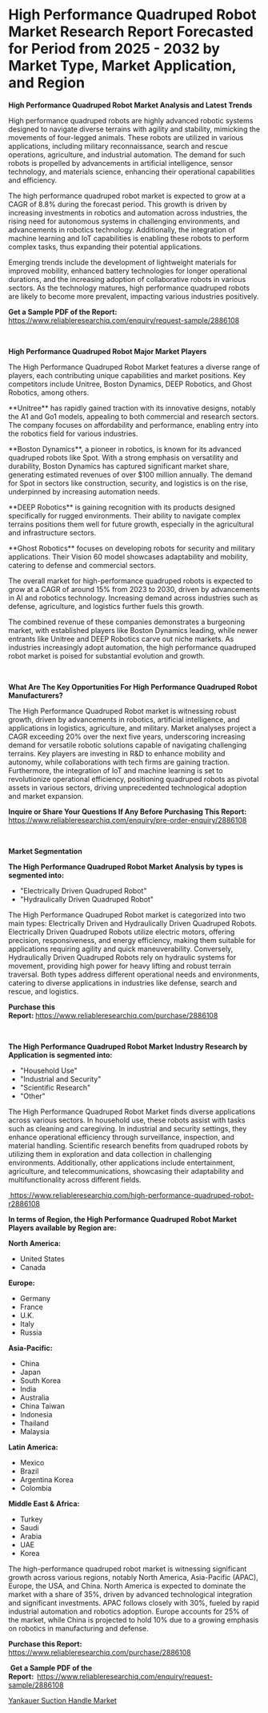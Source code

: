 <p><h1>High Performance Quadruped Robot Market Research Report Forecasted for Period from 2025 -  2032 by Market Type, Market Application, and Region</h1></p><p><strong>High Performance Quadruped Robot Market Analysis and Latest Trends</strong></p>
<p><p>High performance quadruped robots are highly advanced robotic systems designed to navigate diverse terrains with agility and stability, mimicking the movements of four-legged animals. These robots are utilized in various applications, including military reconnaissance, search and rescue operations, agriculture, and industrial automation. The demand for such robots is propelled by advancements in artificial intelligence, sensor technology, and materials science, enhancing their operational capabilities and efficiency.</p><p>The high performance quadruped robot market is expected to grow at a CAGR of 8.8% during the forecast period. This growth is driven by increasing investments in robotics and automation across industries, the rising need for autonomous systems in challenging environments, and advancements in robotics technology. Additionally, the integration of machine learning and IoT capabilities is enabling these robots to perform complex tasks, thus expanding their potential applications.</p><p>Emerging trends include the development of lightweight materials for improved mobility, enhanced battery technologies for longer operational durations, and the increasing adoption of collaborative robots in various sectors. As the technology matures, high performance quadruped robots are likely to become more prevalent, impacting various industries positively.</p></p>
<p><strong>Get a Sample PDF of the Report:&nbsp;</strong> <a href="https://www.reliableresearchiq.com/enquiry/request-sample/2886108?utm_campaign=2180&utm_medium=2&utm_source=Github&utm_content=ia&utm_term=13032025&utm_id=high-performance-quadruped-robot">https://www.reliableresearchiq.com/enquiry/request-sample/2886108</a></p>
<p>&nbsp;</p>
<p><strong>High Performance Quadruped Robot Major Market Players</strong></p>
<p><p>The High Performance Quadruped Robot Market features a diverse range of players, each contributing unique capabilities and market positions. Key competitors include Unitree, Boston Dynamics, DEEP Robotics, and Ghost Robotics, among others.</p><p>**Unitree** has rapidly gained traction with its innovative designs, notably the A1 and Go1 models, appealing to both commercial and research sectors. The company focuses on affordability and performance, enabling entry into the robotics field for various industries.</p><p>**Boston Dynamics**, a pioneer in robotics, is known for its advanced quadruped robots like Spot. With a strong emphasis on versatility and durability, Boston Dynamics has captured significant market share, generating estimated revenues of over $100 million annually. The demand for Spot in sectors like construction, security, and logistics is on the rise, underpinned by increasing automation needs.</p><p>**DEEP Robotics** is gaining recognition with its products designed specifically for rugged environments. Their ability to navigate complex terrains positions them well for future growth, especially in the agricultural and infrastructure sectors.</p><p>**Ghost Robotics** focuses on developing robots for security and military applications. Their Vision 60 model showcases adaptability and mobility, catering to defense and commercial sectors.</p><p>The overall market for high-performance quadruped robots is expected to grow at a CAGR of around 15% from 2023 to 2030, driven by advancements in AI and robotics technology. Increasing demand across industries such as defense, agriculture, and logistics further fuels this growth.</p><p>The combined revenue of these companies demonstrates a burgeoning market, with established players like Boston Dynamics leading, while newer entrants like Unitree and DEEP Robotics carve out niche markets. As industries increasingly adopt automation, the high performance quadruped robot market is poised for substantial evolution and growth.</p></p>
<p>&nbsp;</p>
<p><strong>What Are The Key Opportunities For High Performance Quadruped Robot Manufacturers?</strong></p>
<p><p>The High Performance Quadruped Robot market is witnessing robust growth, driven by advancements in robotics, artificial intelligence, and applications in logistics, agriculture, and military. Market analyses project a CAGR exceeding 20% over the next five years, underscoring increasing demand for versatile robotic solutions capable of navigating challenging terrains. Key players are investing in R&D to enhance mobility and autonomy, while collaborations with tech firms are gaining traction. Furthermore, the integration of IoT and machine learning is set to revolutionize operational efficiency, positioning quadruped robots as pivotal assets in various sectors, driving unprecedented technological adoption and market expansion.</p></p>
<p><strong>Inquire or Share Your Questions If Any Before Purchasing This Report:</strong> <a href="https://www.reliableresearchiq.com/enquiry/pre-order-enquiry/2886108?utm_campaign=2180&utm_medium=2&utm_source=Github&utm_content=ia&utm_term=13032025&utm_id=high-performance-quadruped-robot">https://www.reliableresearchiq.com/enquiry/pre-order-enquiry/2886108</a></p>
<p>&nbsp;</p>
<p><strong>Market Segmentation</strong></p>
<p><strong>The High Performance Quadruped Robot Market Analysis by types is segmented into:</strong></p>
<p><ul><li>"Electrically Driven Quadruped Robot"</li><li>"Hydraulically Driven Quadruped Robot"</li></ul></p>
<p><p>The High Performance Quadruped Robot market is categorized into two main types: Electrically Driven and Hydraulically Driven Quadruped Robots. Electrically Driven Quadruped Robots utilize electric motors, offering precision, responsiveness, and energy efficiency, making them suitable for applications requiring agility and quick maneuverability. Conversely, Hydraulically Driven Quadruped Robots rely on hydraulic systems for movement, providing high power for heavy lifting and robust terrain traversal. Both types address different operational needs and environments, catering to diverse applications in industries like defense, search and rescue, and logistics.</p></p>
<p><strong>Purchase this Report:&nbsp;</strong><a href="https://www.reliableresearchiq.com/purchase/2886108?utm_campaign=2180&utm_medium=2&utm_source=Github&utm_content=ia&utm_term=13032025&utm_id=high-performance-quadruped-robot">https://www.reliableresearchiq.com/purchase/2886108</a></p>
<p>&nbsp;</p>
<p><strong>The High Performance Quadruped Robot Market Industry Research by Application is segmented into:</strong></p>
<p><ul><li>"Household Use"</li><li>"Industrial and Security"</li><li>"Scientific Research"</li><li>"Other"</li></ul></p>
<p><p>The High Performance Quadruped Robot Market finds diverse applications across various sectors. In household use, these robots assist with tasks such as cleaning and caregiving. In industrial and security settings, they enhance operational efficiency through surveillance, inspection, and material handling. Scientific research benefits from quadruped robots by utilizing them in exploration and data collection in challenging environments. Additionally, other applications include entertainment, agriculture, and telecommunications, showcasing their adaptability and multifunctionality across different fields.</p></p>
<p><a href="https://www.reliableresearchiq.com/high-performance-quadruped-robot-r2886108?utm_campaign=2180&utm_medium=2&utm_source=Github&utm_content=ia&utm_term=13032025&utm_id=high-performance-quadruped-robot">&nbsp;https://www.reliableresearchiq.com/high-performance-quadruped-robot-r2886108</a></p>
<p><strong>In terms of Region, the High Performance Quadruped Robot Market Players available by Region are:</strong></p>
<p>
    <p> <strong> North America: </strong>
        <ul>
            <li>United States</li>
            <li>Canada</li>
        </ul>
        </p> 
    <p> <strong> Europe: </strong>
        <ul>
            <li>Germany</li>
            <li>France</li>
            <li>U.K.</li>
            <li>Italy</li>
            <li>Russia</li>
        </ul>
        </p> 
    <p> <strong> Asia-Pacific: </strong>
        <ul>
            <li>China</li>
            <li>Japan</li>
            <li>South Korea</li>
            <li>India</li>
            <li>Australia</li>
            <li>China Taiwan</li>
            <li>Indonesia</li>
            <li>Thailand</li>
            <li>Malaysia</li>
        </ul>
        </p> 
    <p> <strong> Latin America: </strong>
        <ul>
            <li>Mexico</li>
            <li>Brazil</li>
            <li>Argentina Korea</li>
            <li>Colombia</li>
        </ul>
        </p> 
    <p> <strong> Middle East & Africa: </strong>
        <ul>
            <li>Turkey</li>
            <li>Saudi</li>
            <li>Arabia</li>
            <li>UAE</li>
            <li>Korea</li>
        </ul>
    </p>
    </p>
<p><p>The high-performance quadruped robot market is witnessing significant growth across various regions, notably North America, Asia-Pacific (APAC), Europe, the USA, and China. North America is expected to dominate the market with a share of 35%, driven by advanced technological integration and significant investments. APAC follows closely with 30%, fueled by rapid industrial automation and robotics adoption. Europe accounts for 25% of the market, while China is projected to hold 10% due to a growing emphasis on robotics in manufacturing and defense.</p></p>
<p><strong>Purchase this Report: </strong><a href="https://www.reliableresearchiq.com/purchase/2886108?utm_campaign=2180&utm_medium=2&utm_source=Github&utm_content=ia&utm_term=13032025&utm_id=high-performance-quadruped-robot">https://www.reliableresearchiq.com/purchase/2886108</a></p>
<p>&nbsp;<strong>Get a Sample PDF of the Report:&nbsp;&nbsp;</strong><a href="https://www.reliableresearchiq.com/enquiry/request-sample/2886108?utm_campaign=2180&utm_medium=2&utm_source=Github&utm_content=ia&utm_term=13032025&utm_id=high-performance-quadruped-robot">https://www.reliableresearchiq.com/enquiry/request-sample/2886108</a></p>
<p><strong></strong></p>
<p><p><a href="https://github.com/willjis/Market-Research-Report-List-1/blob/main/yankauer-suction-handle-market.md?utm_campaign=2180&utm_medium=2&utm_source=Github&utm_content=ia&utm_term=13032025&utm_id=high-performance-quadruped-robot">Yankauer Suction Handle Market</a></p></p>